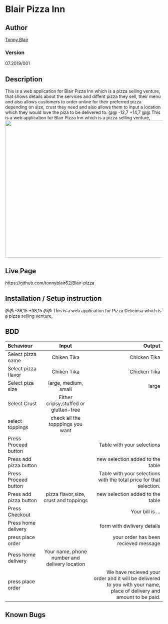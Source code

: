 # Blair Pizza Inn

## Author

[Tonny Blair](https://github.com/tonnyblair62/Blair-pizza)

### Version
07.2019/001

## Description

This is a web application for Blair Pizza Inn which is a pizza selling venture, that shows details about the services and diffent pizza they sell, their menu and also allows customers to order online for their preferred pizza depending on size, crust they need and also allows them to input a location which they would love the piza to be delivered to. 
@@ -12,7 +14,7 @@ This is a web application for Blair Pizza Inn which is a pizza selling venture,
<img src="https://raw.githubuser.com/tonnyblair62/Blair-pizza/master/images/pizzashop.png" width="900px" height="440px">

## Live Page 
https://github.com/tonnyblair62/Blair-pizza


## Installation / Setup instruction
@@ -36,15 +38,15 @@ This is a web application for Pizza Deliciosa which is a pizza selling venture,
## BDD
| Behaviour      | Input        | Output       |
| :------------- | :----------: | -----------: |
|  Select pizza name  |   Chiken Tika |   Chicken Tika   |
|  Select pizza flavor  |   Chiken Tika |   Chicken Tika   |
| Select piza size  | large, medium, small |  large  |
| Select Crust   |  Either cripsy,stuffed or glutten-free  |     |
| select toppings  |  check all the topppings you want     |     |
| Press Proceed button |     | Table with your selections |
| Press add pizza button |     | new selection added to the table|
| Press Proceed button |     | Table with your selections with the total price for that selection.|
| Press add pizza button | pizza flavor,size, crust and toppings   | new selection added to the table|
| Press Checkout |     | Your bill is ...  |
| Press home delivery |     | form with dwlivery details |
| press place order| | your order has been recieved message|
| Press home delivery | Your name, phone number and delivery location     |  |
| press place order| | We have recieved your order and it will be delivered to you with your name, place of delivery and amount to be paid.|

## Known Bugs